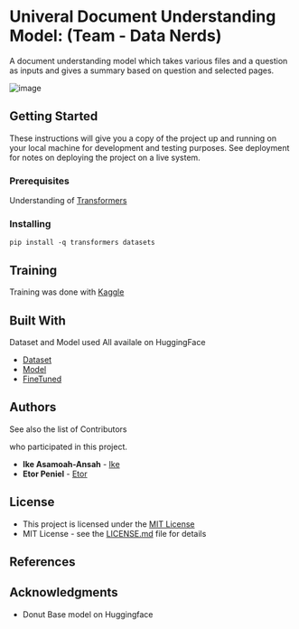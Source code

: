                  
# Univeral Document Understanding Model: (Team - Data Nerds)

A document understanding model which takes various files and a question as inputs and gives a summary based on question and selected pages.

![image](https://github.com/user-attachments/assets/1cdda117-4fcd-4b35-9a8b-295af4ea2e39)

 
## Getting Started

These instructions will give you a copy of the project up and running on
your local machine for development and testing purposes. See deployment
for notes on deploying the project on a live system.
 
### Prerequisites

Understanding of [Transformers](https://huggingface.co/docs/transformers/)



### Installing

```pip install -q transformers datasets```
 
## Training

Training was done with [Kaggle](https://www.kaggle.com)
 
## Built With

Dataset and Model used
All availale on HuggingFace

- [Dataset](https://huggingface.co/datasets/nielsr/docvqa_1200_examples_donut)
- [Model](https://huggingface.co/naver-clova-ix/donut-base)
- [FineTuned](https://huggingface.co/pacman2223/univ-docu-model-v3)

 
## Authors

See also the list of Contributors

who participated in this project.

- **Ike Asamoah-Ansah** - [Ike](https://github.com/ikeasamoahansah/)
- **Etor Peniel** - [Etor](https://github.com/peniel101)

 
## License

- This project is licensed under the [MIT License](LICENSE)
- MIT License - see the [LICENSE.md](LICENSE) file for details

## References 
#### 
 
## Acknowledgments

- Donut Base model on Huggingface
